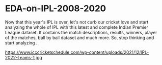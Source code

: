 # EDA-on-IPL-2008-2020
Now that this year's IPL is over, let's not curb our cricket love and start analyzing the whole of IPL with this latest and complete Indian Premier League dataset. It contains the match descriptions, results, winners, player of the matches, ball by ball dataset and much more. So, stop thinking and start analyzing .


https://www.icccricketschedule.com/wp-content/uploads/2021/12/IPL-2022-Teams-1.jpg
